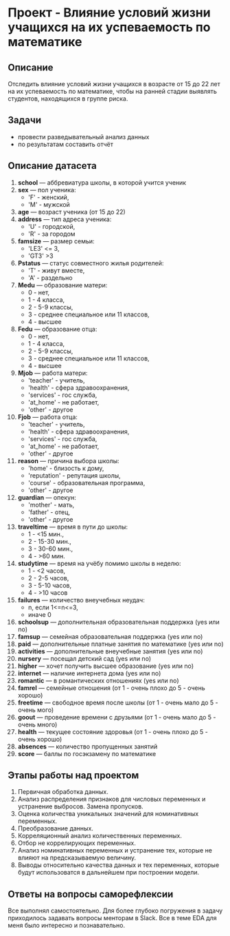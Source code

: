 # Проект - Влияние условий жизни учащихся на их успеваемость по математике

## Описание

Отследить влияние условий жизни учащихся в возрасте от 15 до 22 лет на их успеваемость по математике, чтобы на ранней стадии выявлять студентов, находящихся в группе риска.

## Задачи

* провести разведывательный анализ данных 
* по результатам составить отчёт

## Описание датасета

1. **school** — аббревиатура школы, в которой учится ученик
2. **sex** — пол ученика:
    * 'F' - женский,
    * 'M' - мужской
3. **age** — возраст ученика (от 15 до 22)
4. **address** — тип адреса ученика:
    * 'U' - городской,
    * 'R' - за городом
5. **famsize** — размер семьи:
    * 'LE3' <= 3,
    * 'GT3' >3
6. **Pstatus** — статус совместного жилья родителей:
    * 'T' - живут вместе,
    * 'A' - раздельно
7. **Medu** — образование матери:
    * 0 - нет,
    * 1 - 4 класса,
    * 2 - 5-9 классы,
    * 3 - среднее специальное или 11 классов,
    * 4 - высшее
8. **Fedu** — образование отца:
    * 0 - нет,
    * 1 - 4 класса,
    * 2 - 5-9 классы,
    * 3 - среднее специальное или 11 классов,
    * 4 - высшее
9. **Mjob** — работа матери:
    * 'teacher' - учитель,
    * 'health' - сфера здравоохранения,
    * 'services' - гос служба,
    * 'at_home' - не работает,
    * 'other' - другое
10. **Fjob** — работа отца:
    * 'teacher' - учитель,
    * 'health' - сфера здравоохранения,
    * 'services' - гос служба,
    * 'at_home' - не работает,
    * 'other' - другое
11. **reason** — причина выбора школы:
    * 'home' - близость к дому,
    * 'reputation' - репутация школы,
    * 'course' - образовательная программа,
    * 'other' - другое
12. **guardian** — опекун:
    * 'mother' - мать,
    * 'father' - отец,
    * 'other' - другое
13. **traveltime** — время в пути до школы:
    * 1 - <15 мин.,
    * 2 - 15-30 мин.,
    * 3 - 30-60 мин.,
    * 4 - >60 мин.
14. **studytime** — время на учёбу помимо школы в неделю:
    * 1 - <2 часов,
    * 2 - 2-5 часов,
    * 3 - 5-10 часов,
    * 4 - >10 часов
15. **failures** — количество внеучебных неудач:
    * n, если 1<=n<=3,
    * иначе 0
16. **schoolsup** — дополнительная образовательная поддержка (yes или no)
17. **famsup** — семейная образовательная поддержка (yes или no)
18. **paid** — дополнительные платные занятия по математике (yes или no)
19. **activities** — дополнительные внеучебные занятия (yes или no)
20. **nursery** — посещал детский сад (yes или no)
21. **higher** — хочет получить высшее образование (yes или no)
22. **internet** — наличие интернета дома (yes или no)
23. **romantic** — в романтических отношениях (yes или no)
24. **famrel** — семейные отношения (от 1 - очень плохо до 5 - очень хорошо)
25. **freetime** — свободное время после школы (от 1 - очень мало до 5 - очень мого)
26. **goout** — проведение времени с друзьями (от 1 - очень мало до 5 - очень много)
27. **health** — текущее состояние здоровья (от 1 - очень плохо до 5 - очень хорошо)
28. **absences** — количество пропущенных занятий
29. **score** — баллы по госэкзамену по математике

## Этапы работы над проектом

1. Первичная обработка данных.
2. Анализ распределения признаков для числовых переменных и устранение выбросов. Замена пропусков.
3. Оценка количества уникальных значений для номинативных переменных.
4. Преобразование данных.
5. Корреляционный анализ количественных переменных.
6. Отбор не коррелирующих переменных.
7. Анализ номинативных переменных и устранение тех, которые не влияют на предсказываемую величину.
8. Выводы относительно качества данных и тех переменных, которые будут использоватся в дальнейшем при построении модели.

## Ответы на вопросы саморефлексии

Все выполнял самостоятельно. Для более глубоко погружения в задачу приходилось задавать вопросы менторам в Slack.
Все в теме EDA для меня было интересно и познавательно.
